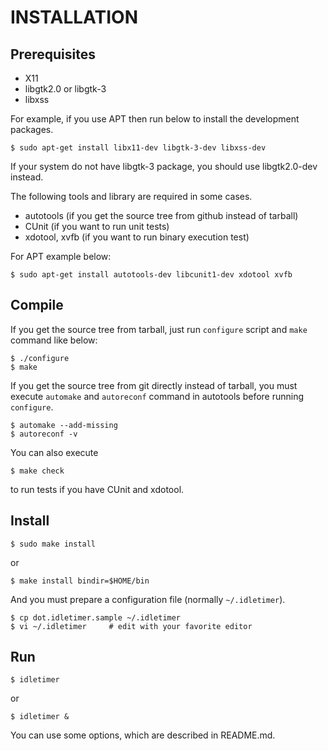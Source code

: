 INSTALLATION
============

## Prerequisites

 - X11
 - libgtk2.0 or libgtk-3
 - libxss

For example, if you use APT then run below to install the development packages.

    $ sudo apt-get install libx11-dev libgtk-3-dev libxss-dev

If your system do not have libgtk-3 package, you should use libgtk2.0-dev
instead.

The following tools and library are required in some cases.

 - autotools (if you get the source tree from github instead of tarball)
 - CUnit (if you want to run unit tests)
 - xdotool, xvfb (if you want to run binary execution test)

For APT example below:

    $ sudo apt-get install autotools-dev libcunit1-dev xdotool xvfb


## Compile

If you get the source tree from tarball,
just run `configure` script and `make` command like below:

    $ ./configure
    $ make

If you get the source tree from git directly instead of tarball,
you must execute `automake` and `autoreconf` command in autotools
before running `configure`.

    $ automake --add-missing
    $ autoreconf -v

You can also execute

    $ make check

to run tests if you have CUnit and xdotool.

## Install

    $ sudo make install

or

    $ make install bindir=$HOME/bin

And you must prepare a configuration file (normally `~/.idletimer`).

    $ cp dot.idletimer.sample ~/.idletimer
    $ vi ~/.idletimer     # edit with your favorite editor

## Run

    $ idletimer

or

    $ idletimer &

You can use some options, which are described in README.md.

